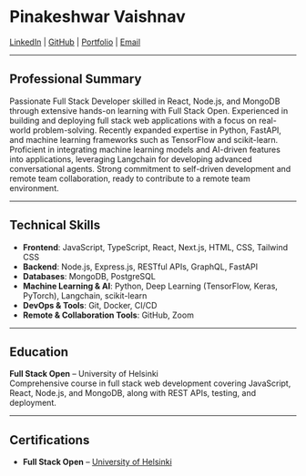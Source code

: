 # Pinakeshwar Vaishnav
[LinkedIn](https://in.linkedin.com/in/pinakeshwar-vaishnav-519750306) | [GitHub](https://github.com/PinakeshwarVaishnav) | [Portfolio](https://my-website-chi-cyan.vercel.app/) | [Email](mailto:pinakeshwarv.tech@gmail.com) 

---

## Professional Summary

Passionate Full Stack Developer skilled in React, Node.js, and MongoDB through extensive hands-on learning with Full Stack Open. Experienced in building and deploying full stack web applications with a focus on real-world problem-solving. Recently expanded expertise in Python, FastAPI, and machine learning frameworks such as TensorFlow and scikit-learn. Proficient in integrating machine learning models and AI-driven features into applications, leveraging Langchain for developing advanced conversational agents. Strong commitment to self-driven development and remote team collaboration, ready to contribute to a remote team environment.

---

## Technical Skills

- **Frontend**: JavaScript, TypeScript, React, Next.js, HTML, CSS, Tailwind CSS
- **Backend**: Node.js, Express.js, RESTful APIs, GraphQL, FastAPI
- **Databases**: MongoDB, PostgreSQL
- **Machine Learning & AI**: Python, Deep Learning (TensorFlow, Keras, PyTorch), Langchain, scikit-learn
- **DevOps & Tools**: Git, Docker, CI/CD
- **Remote & Collaboration Tools**: GitHub, Zoom

---

## Education

**Full Stack Open** – University of Helsinki  
Comprehensive course in full stack web development covering JavaScript, React, Node.js, and MongoDB, along with REST APIs, testing, and deployment.

---

## Certifications

- **Full Stack Open** – [University of Helsinki](https://raw.githubusercontent.com/PinakeshwarVaishnav/PinakeshwarVaishnav/refs/heads/main/assets/certificate-fullstack.png)
